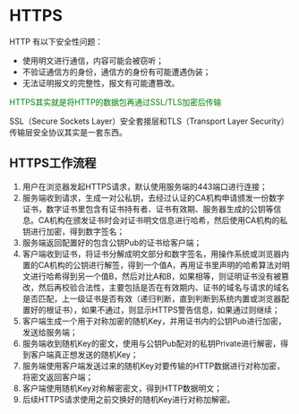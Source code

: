 # HTTPS
HTTP 有以下安全性问题：
- 使用明文进行通信，内容可能会被窃听；
- 不验证通信方的身份，通信方的身份有可能遭遇伪装；
- 无法证明报文的完整性，报文有可能遭篡改。

<font color=green>HTTPS其实就是将HTTP的数据包再通过SSL/TLS加密后传输</font>

SSL（Secure Sockets Layer）安全套接层和TLS（Transport Layer Security）传输层安全协议其实是一套东西。

## HTTPS工作流程
1. 用户在浏览器发起HTTPS请求，默认使用服务端的443端口进行连接；
2. 服务端收到请求，生成一对公私钥，去经过认证的CA机构申请颁发一份数字证书，数字证书里包含有证书持有者、证书有效期、服务器生成的公钥等信息。CA机构在颁发证书时会对证书明文信息进行哈希，然后使用CA机构的私钥进行加密，得到数字签名；
3. 服务端返回配置好的包含公钥Pub的证书给客户端；
4. 客户端收到证书，将证书分解成明文部分和数字签名，用操作系统或浏览器内置的CA机构的公钥进行解签，得到一个值A，再用证书里声明的哈希算法对明文进行哈希得到另一个值B，然后对比A和B，如果相等，则证明证书没有被篡改，然后再校验合法性，主要包括是否在有效期内、证书的域名与请求的域名是否匹配，上一级证书是否有效（递归判断，直到判断到系统内置或浏览器配置好的根证书），如果不通过，则显示HTTPS警告信息，如果通过则继续；
5. 客户端生成一个用于对称加密的随机Key，并用证书内的公钥Pub进行加密，发送给服务端；
6. 服务端收到随机Key的密文，使用与公钥Pub配对的私钥Private进行解密，得到客户端真正想发送的随机Key；
7. 服务端使用客户端发送过来的随机Key对要传输的HTTP数据进行对称加密，将密文返回客户端；
8. 客户端使用随机Key对称解密密文，得到HTTP数据明文；
9. 后续HTTPS请求使用之前交换好的随机Key进行对称加解密。